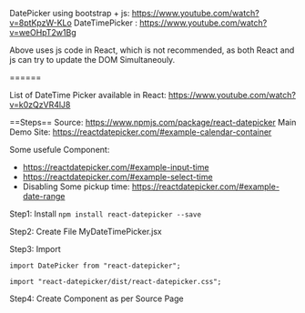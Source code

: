 DatePicker using bootstrap + js: https://www.youtube.com/watch?v=8ptKpzW-KLo
DateTimePicker : https://www.youtube.com/watch?v=weOHpT2w1Bg


Above uses js code in React, which is not recommended, as both React and js can try to update the DOM Simultaneouly.

======

List of DateTime Picker available in React:
https://www.youtube.com/watch?v=k0zQzVR4lJ8

==Steps==
Source: https://www.npmjs.com/package/react-datepicker
Main Demo Site: https://reactdatepicker.com/#example-calendar-container

Some usefule Component:

- https://reactdatepicker.com/#example-input-time
- https://reactdatepicker.com/#example-select-time
- Disabling Some pickup time: https://reactdatepicker.com/#example-date-range

Step1: Install `npm install react-datepicker --save`

Step2: Create File MyDateTimePicker.jsx

Step3: Import
```
import DatePicker from "react-datepicker";

import "react-datepicker/dist/react-datepicker.css";
```

Step4:
Create Component as per Source Page
